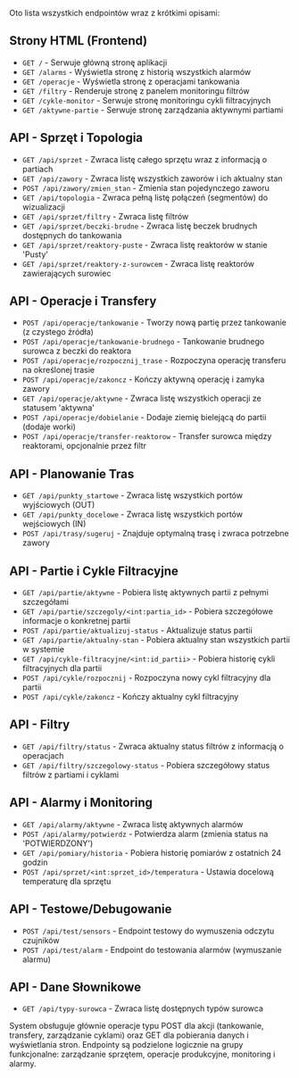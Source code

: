 Oto lista wszystkich endpointów wraz z krótkimi opisami:

## Strony HTML (Frontend)
- `GET /` - Serwuje główną stronę aplikacji
- `GET /alarms` - Wyświetla stronę z historią wszystkich alarmów
- `GET /operacje` - Wyświetla stronę z operacjami tankowania
- `GET /filtry` - Renderuje stronę z panelem monitoringu filtrów
- `GET /cykle-monitor` - Serwuje stronę monitoringu cykli filtracyjnych
- `GET /aktywne-partie` - Serwuje stronę zarządzania aktywnymi partiami

## API - Sprzęt i Topologia
- `GET /api/sprzet` - Zwraca listę całego sprzętu wraz z informacją o partiach
- `GET /api/zawory` - Zwraca listę wszystkich zaworów i ich aktualny stan
- `POST /api/zawory/zmien_stan` - Zmienia stan pojedynczego zaworu
- `GET /api/topologia` - Zwraca pełną listę połączeń (segmentów) do wizualizacji
- `GET /api/sprzet/filtry` - Zwraca listę filtrów
- `GET /api/sprzet/beczki-brudne` - Zwraca listę beczek brudnych dostępnych do tankowania
- `GET /api/sprzet/reaktory-puste` - Zwraca listę reaktorów w stanie 'Pusty'
- `GET /api/sprzet/reaktory-z-surowcem` - Zwraca listę reaktorów zawierających surowiec

## API - Operacje i Transfery
- `POST /api/operacje/tankowanie` - Tworzy nową partię przez tankowanie (z czystego źródła)
- `POST /api/operacje/tankowanie-brudnego` - Tankowanie brudnego surowca z beczki do reaktora
- `POST /api/operacje/rozpocznij_trase` - Rozpoczyna operację transferu na określonej trasie
- `POST /api/operacje/zakoncz` - Kończy aktywną operację i zamyka zawory
- `GET /api/operacje/aktywne` - Zwraca listę wszystkich operacji ze statusem 'aktywna'
- `POST /api/operacje/dobielanie` - Dodaje ziemię bielejącą do partii (dodaje worki)
- `POST /api/operacje/transfer-reaktorow` - Transfer surowca między reaktorami, opcjonalnie przez filtr

## API - Planowanie Tras
- `GET /api/punkty_startowe` - Zwraca listę wszystkich portów wyjściowych (OUT)
- `GET /api/punkty_docelowe` - Zwraca listę wszystkich portów wejściowych (IN)
- `POST /api/trasy/sugeruj` - Znajduje optymalną trasę i zwraca potrzebne zawory

## API - Partie i Cykle Filtracyjne
- `GET /api/partie/aktywne` - Pobiera listę aktywnych partii z pełnymi szczegółami
- `GET /api/partie/szczegoly/<int:partia_id>` - Pobiera szczegółowe informacje o konkretnej partii
- `POST /api/partie/aktualizuj-status` - Aktualizuje status partii
- `GET /api/partie/aktualny-stan` - Pobiera aktualny stan wszystkich partii w systemie
- `GET /api/cykle-filtracyjne/<int:id_partii>` - Pobiera historię cykli filtracyjnych dla partii
- `POST /api/cykle/rozpocznij` - Rozpoczyna nowy cykl filtracyjny dla partii
- `POST /api/cykle/zakoncz` - Kończy aktualny cykl filtracyjny

## API - Filtry
- `GET /api/filtry/status` - Zwraca aktualny status filtrów z informacją o operacjach
- `GET /api/filtry/szczegolowy-status` - Pobiera szczegółowy status filtrów z partiami i cyklami

## API - Alarmy i Monitoring
- `GET /api/alarmy/aktywne` - Zwraca listę aktywnych alarmów
- `POST /api/alarmy/potwierdz` - Potwierdza alarm (zmienia status na 'POTWIERDZONY')
- `GET /api/pomiary/historia` - Pobiera historię pomiarów z ostatnich 24 godzin
- `POST /api/sprzet/<int:sprzet_id>/temperatura` - Ustawia docelową temperaturę dla sprzętu

## API - Testowe/Debugowanie
- `POST /api/test/sensors` - Endpoint testowy do wymuszenia odczytu czujników
- `POST /api/test/alarm` - Endpoint do testowania alarmów (wymuszanie alarmu)

## API - Dane Słownikowe
- `GET /api/typy-surowca` - Zwraca listę dostępnych typów surowca

System obsługuje głównie operacje typu POST dla akcji (tankowanie, transfery, zarządzanie cyklami) oraz GET dla pobierania danych i wyświetlania stron. Endpointy są podzielone logicznie na grupy funkcjonalne: zarządzanie sprzętem, operacje produkcyjne, monitoring i alarmy.
